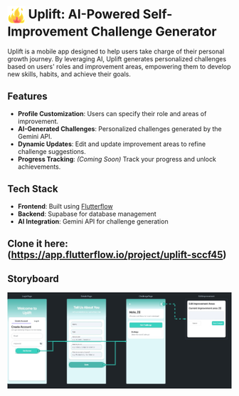 # <img src="UpliftIcon.png" alt="Uplift Icon" width="40" style="vertical-align: middle;"> Uplift: AI-Powered Self-Improvement Challenge Generator

Uplift is a mobile app designed to help users take charge of their personal growth journey. By leveraging AI, Uplift generates personalized challenges based on users' roles and improvement areas, empowering them to develop new skills, habits, and achieve their goals.

## Features
- **Profile Customization**: Users can specify their role and areas of improvement.
- **AI-Generated Challenges**: Personalized challenges generated by the Gemini API.
- **Dynamic Updates**: Edit and update improvement areas to refine challenge suggestions.
- **Progress Tracking**: *(Coming Soon)* Track your progress and unlock achievements.

## Tech Stack
- **Frontend**: Built using [Flutterflow](https://flutterflow.io)  
- **Backend**: Supabase for database management  
- **AI Integration**: Gemini API for challenge generation

## Clone it here: (https://app.flutterflow.io/project/uplift-sccf45)

## Storyboard
![Storyboard](UpliftStoryboard.jpg)

